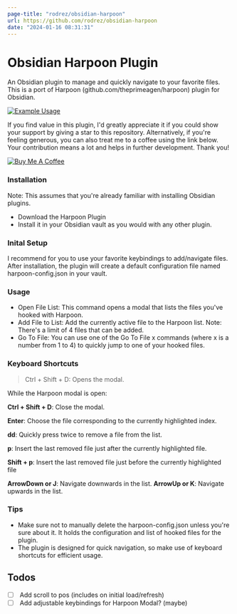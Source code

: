 ```yaml
---
page-title: "rodrez/obsidian-harpoon"
url: https://github.com/rodrez/obsidian-harpoon
date: "2024-01-16 08:31:31"
---
```

# Obsidian Harpoon Plugin

An Obsidian plugin to manage and quickly navigate to your favorite files. This is a port of Harpoon (github.com/theprimeagen/harpoon) plugin for Obsidian.

[![Example Usage](https://github.com/rodrez/obsidian-harpoon/raw/main/sample.gif)](https://github.com/rodrez/obsidian-harpoon/blob/main/sample.gif)

If you find value in this plugin, I'd greatly appreciate it if you could show your support by giving a star to this repository. Alternatively, if you're feeling generous, you can also treat me to a coffee using the link below. Your contribution means a lot and helps in further development. Thank you!

[![Buy Me A Coffee](https://camo.githubusercontent.com/4412aa44a78a18c03862fd7da2de5bd81e3817a3adec90fdd41671170a206abd/68747470733a2f2f63646e2e6275796d6561636f666665652e636f6d2f627574746f6e732f64656661756c742d6f72616e67652e706e67)](https://www.buymeacoffee.com/devmask)

### [](https://github.com/rodrez/obsidian-harpoon#installation)Installation

Note: This assumes that you're already familiar with installing Obsidian plugins.

- Download the Harpoon Plugin
- Install it in your Obsidian vault as you would with any other plugin.

### [](https://github.com/rodrez/obsidian-harpoon#inital-setup)Inital Setup

I recommend for you to use your favorite keybindings to add/navigate files. After installation, the plugin will create a default configuration file named harpoon-config.json in your vault.

### [](https://github.com/rodrez/obsidian-harpoon#usage)Usage

- Open File List: This command opens a modal that lists the files you've hooked with Harpoon.
- Add File to List: Add the currently active file to the Harpoon list. Note: There's a limit of 4 files that can be added.
- Go To File: You can use one of the Go To File x commands (where x is a number from 1 to 4) to quickly jump to one of your hooked files.

### [](https://github.com/rodrez/obsidian-harpoon#keyboard-shortcuts)Keyboard Shortcuts

> Ctrl + Shift + D: Opens the modal.

While the Harpoon modal is open:

**Ctrl + Shift + D**: Close the modal.

**Enter**: Choose the file corresponding to the currently highlighted index.

**dd**: Quickly press twice to remove a file from the list.

**p**: Insert the last removed file just after the currently highlighted file.

**Shift + p**: Insert the last removed file just before the currently highlighted file

**ArrowDown or J**: Navigate downwards in the list. **ArrowUp or K**: Navigate upwards in the list.

### [](https://github.com/rodrez/obsidian-harpoon#tips)Tips

- Make sure not to manually delete the harpoon-config.json unless you're sure about it. It holds the configuration and list of hooked files for the plugin.
- The plugin is designed for quick navigation, so make use of keyboard shortcuts for efficient usage.

## [](https://github.com/rodrez/obsidian-harpoon#todos)Todos

- [ ]  Add scroll to pos (includes on initial load/refresh)
- [ ]  Add adjustable keybindings for Harpoon Modal? (maybe)